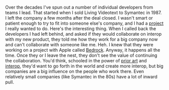 Over the decades I've spun out a number of individual developers from teams I lead. That started when I sold Living Videotext to Symantec in 1987. I left the company a few months after the deal closed. I wasn't smart or patient enough to try to fit into someone else's company, and I had a <a href="http://frontier.userland.com/">project</a> I really wanted to do. Here's the interesting thing. When I called back the developers I had left behind, and asked if they would collaborate on interop with my new product, they told me how they work for a big company now and can't collaborate with someone like me. Heh. I knew that they were working on a project with Apple called <a href="https://en.wikipedia.org/wiki/Bedrock_(framework)">Bedrock</a>. Anyway, it happens all the time. Once they or I leave the nest, they don't see the value of continuing the collaboration. You'd think, schooled in the power of <a href="http://essaysfromexodus.scripting.com/priorArtDesignMethod">prior art</a> and <a href="https://duckduckgo.com/?q=site%3Ascripting.com+interop&t=h_&ia=web">interop</a>, they'd want to go forth in the world and create more interop, but big companies are a big influence on the people who work there. Even relatively small companies (like Symantec in the 80s) have a lot of inward pull. 

